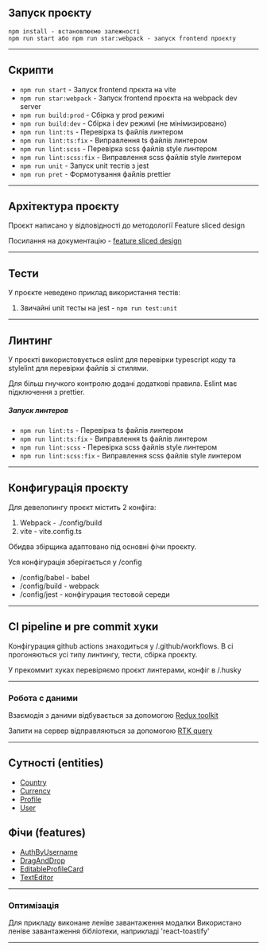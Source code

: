 ## Запуск проєкту

```
npm install - встановлюємо залежності
npm run start або npm run star:webpack - запуск frontend проєкту
```

----

## Скрипти

- `npm run start` - Запуск frontend прєкта на vite
- `npm run star:webpack` - Запуск frontend проєкта на webpack dev server
- `npm run build:prod` - Сбірка у prod режимі
- `npm run build:dev` - Сбірка і dev режимі (не мінімизировано)
- `npm run lint:ts` - Перевірка ts файлів линтером
- `npm run lint:ts:fix` - Виправлення ts файлів линтером
- `npm run lint:scss` - Перевірка scss файлів style линтером
- `npm run lint:scss:fix` - Виправлення scss файлів style линтером
- `npm run unit` - Запуск unit тестів з jest
- `npm run pret` - Формотування файлів prettier

----

## Архітектура проєкту

Проєкт написано у відповідності до методології Feature sliced design

Посилання на документацію - [feature sliced design](https://feature-sliced.design/docs/get-started/tutorial)

----

## Тести

У проєкте неведено приклад використання тестів:
1) Звичайні unit тесты на jest - `npm run test:unit`

----

## Линтинг

У проєкті використовується eslint для перевірки typescript коду та stylelint для перевірки файлів зі стилями.

Для більш гнучкого контролю додані додаткові правила. Eslint має підключення з prettier.

##### Запуск линтеров

- `npm run lint:ts` - Перевірка ts файлів линтером
- `npm run lint:ts:fix` - Виправлення ts файлів линтером
- `npm run lint:scss` - Перевірка scss файлів style линтером
- `npm run lint:scss:fix` - Виправлення scss файлів style линтером

----

## Конфигурація проєкту

Для девелопингу проєкт містить 2 конфіга:
1. Webpack - ./config/build
2. vite - vite.config.ts

Обидва збірщика адаптовано під основні фічи проєкту.

Уся конфігурація зберігається у /config
- /config/babel - babel
- /config/build - webpack
- /config/jest - конфігурация тестовой середи

----

## CI pipeline и pre commit хуки

Конфігурация github actions знаходиться у /.github/workflows.
В ci прогоняються усі типу линтингу, тести, сбірка проєкту.

У прекоммит хуках перевіряємо проєкт линтерами, конфіг в /.husky

----

### Робота с даними

Взаємодія з даними відбувається за допомогою [Redux toolkit](https://redux-toolkit.js.org/)

Запити на сервер відправляються за допомогою [RTK query](https://redux-toolkit.js.org/rtk-query/overview)

----

## Сутності (entities)

- [Country](/src/entities/Country)
- [Currency](/src/entities/Currency)
- [Profile](/src/entities/Profile)
- [User](/src/entities/User)

## Фічи (features)

- [AuthByUsername](/src/features/AuthByUsername)
- [DragAndDrop](/src/features/DragAndDrop)
- [EditableProfileCard](/src/features/EditableProfileCard)
- [TextEditor](/src/features/TextEditor)

----

### Оптимізація

Для прикладу виконане леніве завантаження модалки
Використано леніве завантаження бібліотеки, наприкладі 'react-toastify'

----

